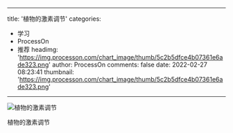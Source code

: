 
---
title: '植物的激素调节'
categories: 
 - 学习
 - ProcessOn
 - 推荐
headimg: 'https://img.processon.com/chart_image/thumb/5c2b5dfce4b07361e6ade323.png'
author: ProcessOn
comments: false
date: 2022-02-27 08:23:41
thumbnail: 'https://img.processon.com/chart_image/thumb/5c2b5dfce4b07361e6ade323.png'
---

<div>   
<img class="thumb" alt="植物的激素调节" src="https://img.processon.com/chart_image/thumb/5c2b5dfce4b07361e6ade323.png" referrerpolicy="no-referrer">
<p>植物的激素调节</p>  
</div>
            